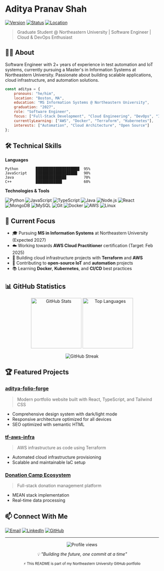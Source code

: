# Aditya Pranav Shah

[![Version](https://img.shields.io/badge/version-2025.1-blue.svg?style=flat-square)](https://github.com/AdityaShah2811)
[![Status](https://img.shields.io/badge/status-active-success.svg?style=flat-square)](https://github.com/AdityaShah2811)
[![Location](https://img.shields.io/badge/location-Boston%2C%20MA-informational.svg?style=flat-square)](https://github.com/AdityaShah2811)

> Graduate Student @ Northeastern University | Software Engineer | Cloud & DevOps Enthusiast

## 👨‍💻 About

Software Engineer with 2+ years of experience in test automation and IoT systems, currently pursuing a Master's in Information Systems at Northeastern University. Passionate about building scalable applications, cloud infrastructure, and automation solutions.

```javascript
const aditya = {
    pronouns: "he/him",
    location: "Boston, MA",
    education: "MS Information Systems @ Northeastern University",
    graduation: "2027",
    role: "Software Engineer",
    focus: ["Full-Stack Development", "Cloud Engineering", "DevOps", "IoT Systems"],
    currentlyLearning: ["AWS", "Docker", "Terraform", "Kubernetes"],
    interests: ["Automation", "Cloud Architecture", "Open Source"]
};
```

## 🛠️ Technical Skills

**Languages**
```
Python        ████████████████████  95%
JavaScript    ███████████████████   90%
Java          ██████████████        70%
C++           ████████████          60%
```

**Technologies & Tools**

![Python](https://img.shields.io/badge/-Python-3776AB?style=flat-square&logo=python&logoColor=white)
![JavaScript](https://img.shields.io/badge/-JavaScript-F7DF1E?style=flat-square&logo=javascript&logoColor=black)
![TypeScript](https://img.shields.io/badge/-TypeScript-3178C6?style=flat-square&logo=typescript&logoColor=white)
![Java](https://img.shields.io/badge/-Java-007396?style=flat-square&logo=java&logoColor=white)
![Node.js](https://img.shields.io/badge/-Node.js-339933?style=flat-square&logo=node.js&logoColor=white)
![React](https://img.shields.io/badge/-React-61DAFB?style=flat-square&logo=react&logoColor=black)
![MongoDB](https://img.shields.io/badge/-MongoDB-47A248?style=flat-square&logo=mongodb&logoColor=white)
![MySQL](https://img.shields.io/badge/-MySQL-4479A1?style=flat-square&logo=mysql&logoColor=white)
![Git](https://img.shields.io/badge/-Git-F05032?style=flat-square&logo=git&logoColor=white)
![Docker](https://img.shields.io/badge/-Docker-2496ED?style=flat-square&logo=docker&logoColor=white)
![AWS](https://img.shields.io/badge/-AWS-232F3E?style=flat-square&logo=amazon-aws&logoColor=white)
![Linux](https://img.shields.io/badge/-Linux-FCC624?style=flat-square&logo=linux&logoColor=black)

## 🎯 Current Focus

- 🎓 Pursuing **MS in Information Systems** at Northeastern University (Expected 2027)
- ☁️ Working towards **AWS Cloud Practitioner** certification (Target: Feb 2025)
- 🔧 Building cloud infrastructure projects with **Terraform** and **AWS**
- 🤝 Contributing to **open-source IoT** and **automation** projects
- 📚 Learning **Docker**, **Kubernetes**, and **CI/CD** best practices

## 📊 GitHub Statistics

<p align="center">
  <img src="https://github-readme-stats.vercel.app/api?username=AdityaShah2811&show_icons=true&theme=tokyonight&hide_border=true&count_private=true" alt="GitHub Stats" height="165">
  <img src="https://github-readme-stats.vercel.app/api/top-langs/?username=AdityaShah2811&layout=compact&theme=tokyonight&hide_border=true" alt="Top Languages" height="165">
</p>

<p align="center">
  <img src="https://github-readme-streak-stats.herokuapp.com/?user=AdityaShah2811&theme=tokyonight&hide_border=true" alt="GitHub Streak" />
</p>

## 🏆 Featured Projects

### [aditya-folio-forge](https://github.com/AdityaShah2811/aditya-folio-forge)
> Modern portfolio website built with React, TypeScript, and Tailwind CSS
- Comprehensive design system with dark/light mode
- Responsive architecture optimized for all devices
- SEO optimized with semantic HTML

### [tf-aws-infra](https://github.com/AdityaShah2811/tf-aws-infra)
> AWS infrastructure as code using Terraform
- Automated cloud infrastructure provisioning
- Scalable and maintainable IaC setup

### [Donation Camp Ecosystem](https://github.com/AdityaShah2811/Donation_Camp_Ecosystem)
> Full-stack donation management platform
- MEAN stack implementation
- Real-time data processing

## 📫 Connect With Me

[![Email](https://img.shields.io/badge/Email-shah.aditya%40northeastern.edu-red?style=flat-square&logo=gmail&logoColor=white)](mailto:shah.aditya@northeastern.edu)
[![LinkedIn](https://img.shields.io/badge/LinkedIn-justaditya1-blue?style=flat-square&logo=linkedin&logoColor=white)](https://linkedin.com/in/justaditya1)
[![GitHub](https://img.shields.io/badge/GitHub-AdityaShah2811-black?style=flat-square&logo=github&logoColor=white)](https://github.com/AdityaShah2811)

---

<p align="center">
  <img src="https://komarev.com/ghpvc/?username=AdityaShah2811&color=blueviolet&style=flat-square&label=Profile+Views" alt="Profile views" />
</p>

<p align="center">
  <i>💡 "Building the future, one commit at a time"</i>
</p>

<p align="center">
  <sub>⚡ This README is part of my Northeastern University GitHub portfolio</sub>
</p>
